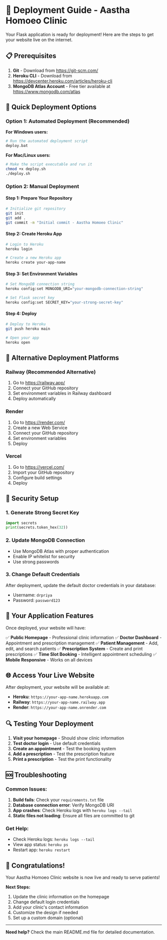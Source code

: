 # 🚀 Deployment Guide - Aastha Homoeo Clinic

Your Flask application is ready for deployment! Here are the steps to get your website live on the internet.

## 📋 Prerequisites

1. **Git** - Download from https://git-scm.com/
2. **Heroku CLI** - Download from https://devcenter.heroku.com/articles/heroku-cli
3. **MongoDB Atlas Account** - Free tier available at https://www.mongodb.com/atlas

## 🎯 Quick Deployment Options

### Option 1: Automated Deployment (Recommended)

**For Windows users:**
```bash
# Run the automated deployment script
deploy.bat
```

**For Mac/Linux users:**
```bash
# Make the script executable and run it
chmod +x deploy.sh
./deploy.sh
```

### Option 2: Manual Deployment

#### Step 1: Prepare Your Repository
```bash
# Initialize git repository
git init
git add .
git commit -m "Initial commit - Aastha Homoeo Clinic"
```

#### Step 2: Create Heroku App
```bash
# Login to Heroku
heroku login

# Create a new Heroku app
heroku create your-app-name
```

#### Step 3: Set Environment Variables
```bash
# Set MongoDB connection string
heroku config:set MONGODB_URI="your-mongodb-connection-string"

# Set Flask secret key
heroku config:set SECRET_KEY="your-strong-secret-key"
```

#### Step 4: Deploy
```bash
# Deploy to Heroku
git push heroku main

# Open your app
heroku open
```

## 🔧 Alternative Deployment Platforms

### Railway (Recommended Alternative)
1. Go to https://railway.app/
2. Connect your GitHub repository
3. Set environment variables in Railway dashboard
4. Deploy automatically

### Render
1. Go to https://render.com/
2. Create a new Web Service
3. Connect your GitHub repository
4. Set environment variables
5. Deploy

### Vercel
1. Go to https://vercel.com/
2. Import your GitHub repository
3. Configure build settings
4. Deploy

## 🔐 Security Setup

### 1. Generate Strong Secret Key
```python
import secrets
print(secrets.token_hex(32))
```

### 2. Update MongoDB Connection
- Use MongoDB Atlas with proper authentication
- Enable IP whitelist for security
- Use strong passwords

### 3. Change Default Credentials
After deployment, update the default doctor credentials in your database:
- Username: `drpriya`
- Password: `password123`

## 📱 Your Application Features

Once deployed, your website will have:

✅ **Public Homepage** - Professional clinic information
✅ **Doctor Dashboard** - Appointment and prescription management
✅ **Patient Management** - Add, edit, and search patients
✅ **Prescription System** - Create and print prescriptions
✅ **Time Slot Booking** - Intelligent appointment scheduling
✅ **Mobile Responsive** - Works on all devices

## 🌐 Access Your Live Website

After deployment, your website will be available at:
- **Heroku**: `https://your-app-name.herokuapp.com`
- **Railway**: `https://your-app-name.railway.app`
- **Render**: `https://your-app-name.onrender.com`

## 🔍 Testing Your Deployment

1. **Visit your homepage** - Should show clinic information
2. **Test doctor login** - Use default credentials
3. **Create an appointment** - Test the booking system
4. **Add a prescription** - Test the prescription feature
5. **Print a prescription** - Test the print functionality

## 🆘 Troubleshooting

### Common Issues:

1. **Build fails**: Check your `requirements.txt` file
2. **Database connection error**: Verify MongoDB URI
3. **App crashes**: Check Heroku logs with `heroku logs --tail`
4. **Static files not loading**: Ensure all files are committed to git

### Get Help:
- Check Heroku logs: `heroku logs --tail`
- View app status: `heroku ps`
- Restart app: `heroku restart`

## 🎉 Congratulations!

Your Aastha Homoeo Clinic website is now live and ready to serve patients!

**Next Steps:**
1. Update the clinic information on the homepage
2. Change default login credentials
3. Add your clinic's contact information
4. Customize the design if needed
5. Set up a custom domain (optional)

---

**Need help?** Check the main README.md file for detailed documentation. 